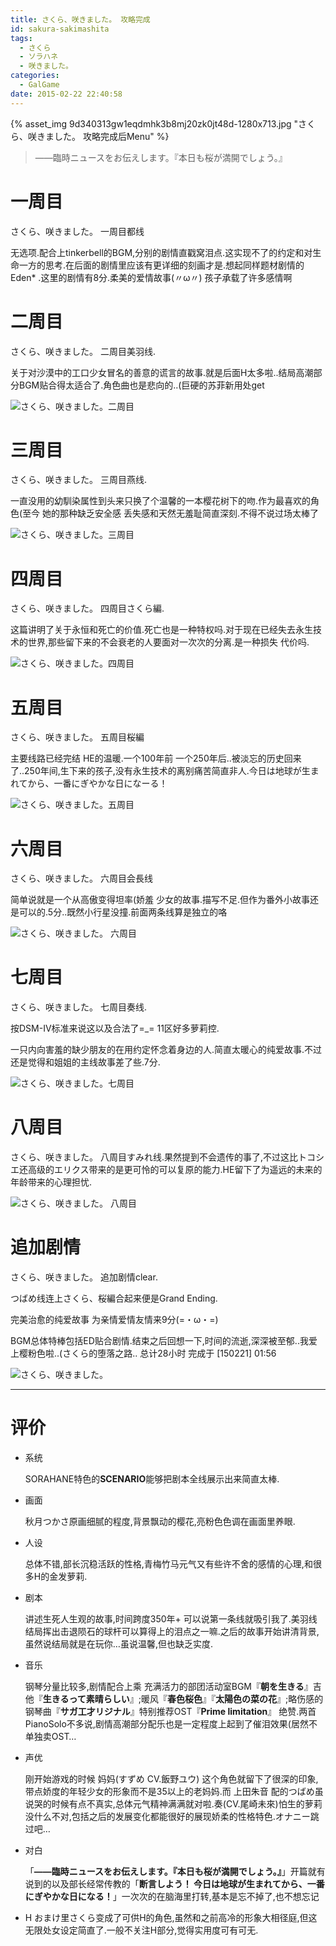 ```yaml
---
title: さくら、咲きました。 攻略完成
id: sakura-sakimashita
tags:
  - さくら
  - ソラハネ
  - 咲きました。
categories:
  - GalGame
date: 2015-02-22 22:40:58
---
```


{% asset_img 9d340313gw1eqdmhk3b8mj20zk0jt48d-1280x713.jpg "さくら、咲きました。 攻略完成后Menu" %}

> ――臨時ニュースをお伝えします。『本日も桜が満開でしょう。』

<!--more-->

# 一周目

さくら、咲きました。 一周目都线

无选项.配合上tinkerbell的BGM,分别的剧情直戳窝泪点.这实现不了的约定和对生命一方的思考.在后面的剧情里应该有更详细的刻画才是.想起同样题材剧情的Eden* .这里的剧情有8分.柔美的爱情故事(〃ω〃) 孩子承载了许多感情啊

# 二周目

さくら、咲きました。 二周目美羽线.

关于对沙漠中的工口少女冒名的善意的谎言的故事.就是后面H太多啦..结局高潮部分BGM贴合得太适合了.角色曲也是悲向的..(巨硬的苏菲新用处get

![さくら、咲きました。二周目](9d340313gw1eqdmjoreujj20zk0k0n69.jpg "さくら、咲きました。二周目")

# 三周目

さくら、咲きました。 三周目燕线.

一直没用的幼馴染属性到头来只换了个温馨的一本樱花树下的吻.作为最喜欢的角色(至今 她的那种缺乏安全感 丢失感和天然无羞耻简直深刻.不得不说过场太棒了

![さくら、咲きました。三周目](9d340313gw1eqdmjpwqjqj20zk0k047x.jpg "さくら、咲きました。三周目")

# 四周目

さくら、咲きました。 四周目さくら編.

这篇讲明了关于永恒和死亡的价值.死亡也是一种特权吗.对于现在已经失去永生技术的世界,那些留下来的不会衰老的人要面对一次次的分离.是一种损失 代价吗.

![さくら、咲きました。四周目](9d340313gw1eqdmjruuc1j20zk0k0gtz.jpg "さくら、咲きました。四周目")

# 五周目

さくら、咲きました。 五周目桜編

主要线路已经完结 HE的温暖.一个100年前 一个250年后..被淡忘的历史回来了..250年间,生下来的孩子,没有永生技术的离别痛苦简直非人.今日は地球が生まれてから、一番にぎやかな日になーる！

![さくら、咲きました。五周目](9d340313gw1eqdmjsrypoj20zk0k0wkq.jpg "さくら、咲きました。五周目")

# 六周目

さくら、咲きました。 六周目会長线

简单说就是一个从高傲变得坦率(娇羞 少女的故事.描写不足.但作为番外小故事还是可以的.5分..既然小行星没撞.前面两条线算是独立的咯

![さくら、咲きました。 六周目](9d340313gw1eqdmju26g1j20zk0k0qbx.jpg "さくら、咲きました。 六周目")

# 七周目

さくら、咲きました。 七周目奏线.

按DSM-IV标准来说这以及合法了=_= 11区好多萝莉控.

一只内向害羞的缺少朋友的在用约定怀念着身边的人.简直太暖心的纯爱故事.不过还是觉得和姐姐的主线故事差了些.7分.

![さくら、咲きました。七周目](9d340313gw1eqdmjv28a0j20zk0k0ahi.jpg "さくら、咲きました。七周目")

# 八周目

さくら、咲きました。 八周目すみれ线.果然提到不会遗传的事了,不过这比トコシエ还高级的エリクス带来的是更可怜的可以复原的能力.HE留下了为遥远的未来的年龄带来的心理担忧.

![さくら、咲きました。 八周目](9d340313gw1eqdmjvypupj20zk0k0wla.jpg "さくら、咲きました。 八周目")


# 追加剧情

さくら、咲きました。 追加剧情clear.

つばめ线连上さくら、桜編合起来便是Grand Ending.

完美治愈的纯爱故事 为亲情爱情友情来9分(=・ω・=)

BGM总体特棒包括ED贴合剧情.结束之后回想一下,时间的流逝,深深被至郁..我爱上樱粉色啦..(さくら的堕落之路.. 总计28小时 完成于 [150221] 01:56

![さくら、咲きました。](9d340313gw1eqdmjx6cglj20zk0k0ajg.jpg "さくら、咲きました。")

* * *

# 评价

* 系统

  SORAHANE特色的**SCENARIO**能够把剧本全线展示出来简直太棒.

* 画面

  秋月つかさ原画细腻的程度,背景飘动的樱花,亮粉色色调在画面里养眼.

* 人设

  总体不错,部长沉稳活跃的性格,青梅竹马元气又有些许不舍的感情的心理,和很多H的金发萝莉.

* 剧本

  讲述生死人生观的故事,时间跨度350年+ 可以说第一条线就吸引我了.美羽线结局挥出击退陨石的球杆可以算得上的泪点之一嘛.之后的故事开始讲清背景,虽然说结局就是在玩你…虽说温馨,但也缺乏实度.

* 音乐

  钢琴分量比较多,剧情配合上乘 充满活力的部团活动室BGM『**朝を生きる**』吉他『**生きるって素晴らしい**』;暖风『**春色桜色**』『**太陽色の菜の花**』;略伤感的钢琴曲『**サガ工才リジナル**』特别推荐OST『**Prime limitation**』 绝赞.两首PianoSolo不多说,剧情高潮部分配乐也是一定程度上起到了催泪效果(居然不单独卖OST…

* 声优

  刚开始游戏的时候 妈妈(すずめ CV.飯野ユウ) 这个角色就留下了很深的印象,带点娇度的年轻少女的形象而不是35以上的老妈妈.而 上田朱音 配的つばめ虽说哭的时候有点不真实,总体元气精神满满就对啦.奏(CV.尾崎未來)怕生的萝莉没什么不对,包括之后的发展变化都能很好的展现娇柔的性格特色.オナニー跳过吧…

* 对白

  「**――臨時ニュースをお伝えします。『本日も桜が満開でしょう。』**」开篇就有说到的以及部长经常传教的「**断言しよう！ 今日は地球が生まれてから、一番にぎやかな日になる！**」一次次的在脑海里打转,基本是忘不掉了,也不想忘记

* H
  おまけ里さくら变成了可供H的角色,虽然和之前高冷的形象大相径庭,但这无限处女设定简直了.一般不关注H部分,觉得实用度可有可无.
